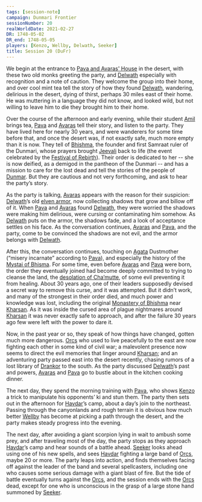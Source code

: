 ```yaml
---
tags: [session-note]
campaign: Dunmari Frontier
sessionNumber: 20
realWorldDate: 2021-02-27
DR: 1748-05-02
DR_end: 1748-05-05
players: [Kenzo, Wellby, Delwath, Seeker]
title: Session 20 (DuFr)
---
```


We begin at the entrance to [Pava and Avaras' House](<../../../gazetteer/greater-dunmar/dunmari-basin/pava-and-avaras-house.md>) in the desert, with these two old monks greeting the party, and [Delwath](<../../../people/pcs/dunmar-fellowship/delwath.md>) especially with recognition and a note of caution. They welcome the group into their home, and over cool mint tea tell the story of how they found [Delwath](<../../../people/pcs/dunmar-fellowship/delwath.md>), wandering, delirious in the desert, dying of thirst, perhaps 30 miles east of their home. He was muttering in a language they did not know, and looked wild, but not willing to leave him to die they brought him to their home. 

Over the course of the afternoon and early evening, while their student [Amil](<../../../people/dunmari/amil.md>) brings tea, [Pava](<../../../people/dunmari/pava.md>) and [Avaras](<../../../people/dunmari/avaras.md>) tell their story, and listen to the party. They have lived here for nearly 30 years, and were wanderers for some time before that, and once the desert was, if not exactly safe, much more empty than it is now. They tell of [Bhishma](<../../../cosmology/gods/incorporeal-gods/dunmari/bhishma.md>), the founder and first Samraat ruler of the Dunmari, whose prayers brought [Jeevali](<../../../cosmology/gods/incorporeal-gods/dunmari/jeevali.md>) back to life (the event celebrated by the [Festival of Rebirth](<../../../time/holidays-and-festivals/dunmari-festivals/festival-of-rebirth.md>)). Their order is dedicated to her -- she is now deified, as a demigod in the pantheon of the Dunmari -- and has a mission to care for the lost dead and tell the stories of the people of [Dunmar](<../../../gazetteer/greater-dunmar/realms/dunmar/dunmar.md>). But they are cautious and not very forthcoming, and ask to hear the party’s story.

As the party is talking, [Avaras](<../../../people/dunmari/avaras.md>) appears with the reason for their suspicion: [Delwath](<../../../people/pcs/dunmar-fellowship/delwath.md>)’s old [elven armor](<../treasure/gifts-and-heirlooms/elven-shadow-breastplate.md>), now collecting shadows that grow and billow off of it. When [Pava](<../../../people/dunmari/pava.md>) and [Avaras](<../../../people/dunmari/avaras.md>) found [Delwath](<../../../people/pcs/dunmar-fellowship/delwath.md>), they were worried the shadows were making him delirious, were cursing or contaminating him somehow. As [Delwath](<../../../people/pcs/dunmar-fellowship/delwath.md>) puts on the armor, the shadows fade, and a look of acceptance settles on his face. As the conversation continues, [Avaras](<../../../people/dunmari/avaras.md>) and [Pava](<../../../people/dunmari/pava.md>), and the party, come to be convinced the shadows are not evil, and the armor belongs with [Delwath](<../../../people/pcs/dunmar-fellowship/delwath.md>). 

After this, the conversation continues, touching on [Agata](<../../../people/fey/agata.md>) Dustmother (“misery incarnate” according to [Pava](<../../../people/dunmari/pava.md>)), and especially the history of the [Mystai of Bhisma](<../../../groups/dunmari-mystery-cults/order-of-the-awakened-soul.md>). For some time, even before [Avaras](<../../../people/dunmari/avaras.md>) and [Pava](<../../../people/dunmari/pava.md>) were born, the order they eventually joined had become deeply committed to trying to cleanse the land, the [desolation of Cha’mutte](<../../../gazetteer/istaros-watershed/plaguelands.md>), of some evil preventing it from healing. About 30 years ago, one of their leaders supposedly devised a secret way to remove this curse, and it was attempted. But it didn’t work, and many of the strongest in their order died, and much power and knowledge was lost, including the original [Monastery of Bhishma](<../../../gazetteer/greater-dunmar/dunmari-basin/monastery-of-bhishma.md>) near [Kharsan](<../../../gazetteer/greater-dunmar/dunmari-basin/kharsan.md>). As it was inside the cursed area of plague nightmares around [Kharsan](<../../../gazetteer/greater-dunmar/dunmari-basin/kharsan.md>) it was never exactly safe to approach, and after the failure 30 years ago few were left with the power to dare it.

Now, in the past year or so, they speak of how things have changed, gotten much more dangerous. [Orcs](<../../../species/children-of-the-embodied-gods/orcs/orcs.md>) who used to live peacefully to the east are now fighting each other in some kind of civil war; a malevolent presence now seems to direct the evil memories that linger around [Kharsan](<../../../gazetteer/greater-dunmar/dunmari-basin/kharsan.md>); and an adventuring party passed east into the desert recently, chasing rumors of a lost library of [Drankor](<../../../history/drankorian-era/drankor.md>) to the south. As the party discussed [Delwath](<../../../people/pcs/dunmar-fellowship/delwath.md>)’s past and powers, [Avaras](<../../../people/dunmari/avaras.md>) and [Pava](<../../../people/dunmari/pava.md>) go to bustle about in the kitchen cooking dinner. 

The next day, they spend the morning training with [Pava](<../../../people/dunmari/pava.md>), who shows [Kenzo](<../../../people/pcs/dunmar-fellowship/kenzo.md>) a trick to manipulate his opponents’ ki and stun them. The party then sets out in the afternoon for [Havdar](<../../../people/dunmari/havdar.md>)’s camp, about a day’s join to the northeast. Passing through the canyonlands and rough terrain it is obvious how much better [Wellby](<../../../people/pcs/dunmar-fellowship/wellby.md>) has become at picking a path through the desert, and the party makes steady progress into the evening. 

The next day, after avoiding a giant scorpion lying in wait to ambush some prey, and after traveling most of the day, the party stops as they approach [Havdar](<../../../people/dunmari/havdar.md>)’s camp and hear sounds of a battle ahead. [Seeker](<../../../people/pcs/dunmar-fellowship/seeker.md>) looks ahead using one of his new spells, and sees [Havdar](<../../../people/dunmari/havdar.md>) fighting a large band of [Orcs](<../../../species/children-of-the-embodied-gods/orcs/orcs.md>), maybe 20 or more. The party leaps into action, and finds themselves facing off against the leader of the band and several spellcasters, including one who causes some serious damage with a giant blast of fire. But the tide of battle eventually turns against the [Orcs](<../../../species/children-of-the-embodied-gods/orcs/orcs.md>), and the session ends with the [Orcs](<../../../species/children-of-the-embodied-gods/orcs/orcs.md>) dead, except for one who is unconscious in the grasp of a large stone hand summoned by [Seeker](<../../../people/pcs/dunmar-fellowship/seeker.md>). 
